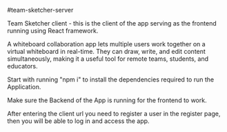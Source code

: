 #team-sketcher-server
 
Team Sketcher client - this is the client of the app serving as the frontend running using React framework.

A whiteboard collaboration app lets multiple users work together on a virtual whiteboard in real-time.
They can draw, write, and edit content simultaneously, making it a useful tool for remote teams, students, and educators.

Start with running "npm i" to install the dependencies required to run the Application.

Make sure the Backend of the App is running for the frontend to  work.

After entering the client url you need to register a user in the register page, then you will be able to log in and access the app.
